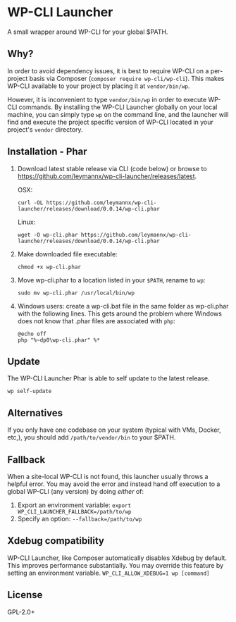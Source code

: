 # WP-CLI Launcher

A small wrapper around WP-CLI for your global $PATH.

## Why?

In order to avoid dependency issues, it is best to require WP-CLI on a per-project basis via Composer (`composer require wp-cli/wp-cli`). This makes WP-CLI available to your project by placing it at `vendor/bin/wp`.

However, it is inconvenient to type `vendor/bin/wp` in order to execute WP-CLI commands.  By installing the WP-CLI Launcher globally on your local machine, you can simply type `wp` on the command line, and the launcher will find and execute the project specific version of WP-CLI located in your project's `vendor` directory.

## Installation - Phar

1. Download latest stable release via CLI (code below) or browse to https://github.com/leymannx/wp-cli-launcher/releases/latest.

    OSX:
    ```Shell
    curl -OL https://github.com/leymannx/wp-cli-launcher/releases/download/0.0.14/wp-cli.phar
    ```

    Linux:

    ```Shell
    wget -O wp-cli.phar https://github.com/leymannx/wp-cli-launcher/releases/download/0.0.14/wp-cli.phar
    ```
2. Make downloaded file executable:
    ```Shell
    chmod +x wp-cli.phar
    ```
3. Move wp-cli.phar to a location listed in your `$PATH`, rename to `wp`: 

    ```Shell
    sudo mv wp-cli.phar /usr/local/bin/wp
    ```
    
4. Windows users: create a wp-cli.bat file in the same folder as wp-cli.phar with the following lines. This gets around the problem where Windows does not know that .phar files are associated with `php`:
   
    ``` Bat
    @echo off
    php "%~dp0\wp-cli.phar" %*
    ```

## Update

The WP-CLI Launcher Phar is able to self update to the latest release.

```Shell
wp self-update
```

## Alternatives

If you only have one codebase on your system (typical with VMs, Docker, etc,), you should add `/path/to/vendor/bin` to your $PATH.

## Fallback

When a site-local WP-CLI is not found, this launcher usually throws a helpful error.
You may avoid the error and instead hand off execution to a global WP-CLI (any version)
by doing *either* of:

1. Export an environment variable: `export WP_CLI_LAUNCHER_FALLBACK=/path/to/wp`
2. Specify an option: `--fallback=/path/to/wp`

## Xdebug compatibility

WP-CLI Launcher, like Composer automatically disables Xdebug by default. This improves performance substantially. You may override this feature by setting an environment variable. ``WP_CLI_ALLOW_XDEBUG=1 wp [command]``

## License

GPL-2.0+

